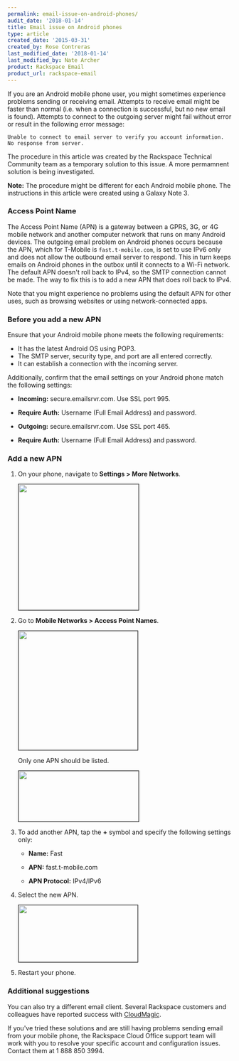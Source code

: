 ```yaml
---
permalink: email-issue-on-android-phones/
audit_date: '2018-01-14'
title: Email issue on Android phones
type: article
created_date: '2015-03-31'
created_by: Rose Contreras
last_modified_date: '2018-01-14'
last_modified_by: Nate Archer
product: Rackspace Email
product_url: rackspace-email
---
```


If you are an Android mobile phone user, you might sometimes experience problems sending or receiving email.  Attempts to receive email might be faster than normal (i.e. when a connection is successful, but no new email is found).  Attempts to connect to the outgoing server might fail without error or result in the following error message:

`Unable to connect to email server to verify you account information. No response from server.`

The procedure in this article was created by the Rackspace Technical Community team as a temporary solution to this issue. A more permamnent solution is being investigated.

**Note:** The procedure might be different for each Android mobile phone. The instructions in this article were created using a Galaxy Note 3.

### Access Point Name

The Access Point Name (APN) is a gateway between a GPRS, 3G, or 4G mobile network and another computer network that runs on many Android devices. The outgoing email problem on Android phones occurs because the APN, which for T-Mobile is `fast.t-mobile.com`, is set to use IPv6 only and does not allow the outbound email server to respond. This in turn keeps emails on Android phones in the outbox until it connects to a Wi-Fi network. The default APN doesn't roll back to IPv4, so the SMTP connection cannot be made. The way to fix this is to add a new APN that does roll back to IPv4.

Note that you might experience no problems using the default APN for other uses, such as browsing websites or using network-connected apps. 

### Before you add a new APN

Ensure that your Android mobile phone meets the following requirements:

- It has the latest Android OS using POP3.
- The SMTP server, security type, and port are all entered correctly.
- It can establish a connection with the incoming server.

Additionally, confirm that the email settings on your Android phone match the following settings:

- **Incoming:** secure.emailsrvr.com. Use SSL port 995.

- **Require Auth:** Username (Full Email Address) and password.

- **Outgoing:** secure.emailsrvr.com. Use SSL port 465.

- **Require Auth:** Username (Full Email Address) and password.

### Add a new APN

1. On your phone, navigate to **Settings > More Networks**.

    <img src="{% asset_path rackspace-email/outgoing-email-issue-on-android-phones/1710-4631_1_2.png %}" width="270" height="283" border="1" alt=""  />

2. Go to **Mobile Networks > Access Point Names**.

    <img src="{% asset_path rackspace-email/outgoing-email-issue-on-android-phones/1710-4631_2_1.png %}" width="268" height="268" border="1" alt=""  />

    Only one APN should be listed.

    <img src="{% asset_path rackspace-email/outgoing-email-issue-on-android-phones/1710-4631_3_1.png %}" width="270" height="114" border="1" alt=""  />

3. To add another APN, tap the **&#43;** symbol and specify the following settings only:

    - **Name:** Fast

    - **APN:** fast.t-mobile.com

    - **APN Protocol:** IPv4/IPv6

4. Select the new APN.

    <img src="{% asset_path rackspace-email/outgoing-email-issue-on-android-phones/1710-4631_4_1.png %}" width="268" height="128" border="1" alt=""  />

5. Restart your phone.

### Additional suggestions

You can also try a different email client. Several Rackspace customers and colleagues have reported success with [CloudMagic](https://cloudmagic.com).

If you've tried these solutions and are still having problems sending email from your mobile phone, the Rackspace Cloud Office support team will work with you to resolve your specific account and configuration issues. Contact them at 1 888 850 3994.
